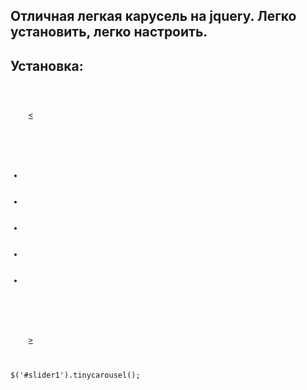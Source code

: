 
Отличная легкая карусель на jquery. Легко установить, легко настроить.
--------------------------------------

Установка:
----------
<code>
 <div id="slider1">
    <a class="buttons prev" href="#">&#60;</a>
    <div class="viewport">
        <ul class="overview">
            <li><img src="http://loremflickr.com/220/100/logo?random=1" alt=""></li>
            <li><img src="http://loremflickr.com/220/100/logo?random=2" alt=""></li>
            <li><img src="http://loremflickr.com/220/100/logo?random=3" alt=""></li>
            <li><img src="http://loremflickr.com/220/100/logo?random=4" alt=""></li>
            <li><img src="http://loremflickr.com/220/100/logo?random=5" alt=""></li>
        </ul>
    </div>
    <a class="buttons next" href="#">&#62;</a>
</div>

$('#slider1').tinycarousel();
</code>

